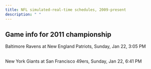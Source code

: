 ```yaml
---
title: NFL simulated-real-time schedules, 2009-present
description: " "
---
```


## Game info for 2011 championship
Baltimore Ravens at New England Patriots, Sunday, Jan 22, 3:05 PM

<br/>New York Giants at San Francisco 49ers, Sunday, Jan 22, 6:41 PM

